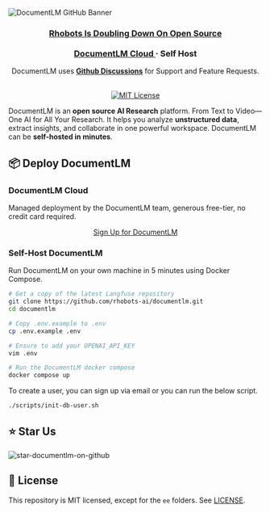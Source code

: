 ![DocumentLM GitHub Banner](https://documentlm.s3.ap-south-1.amazonaws.com/images/github-banner.png)

<div align="center">
   <div>
      <h3>
        <a href="https://langfuse.com/blog/2025-06-04-open-sourcing-langfuse-product">
            <strong>Rhobots Is Doubling Down On Open Source</strong>
         </a> <br> <br>
         <a href="https://documentlm.rhobots.ai">
            <strong>DocumentLM Cloud</strong>
         </a> ·
        <strong>Self Host</strong>
      </h3>
   </div>

   <span>DocumentLM uses <a href="https://github.com/orgs/rhobots-ai/discussions"><strong>Github Discussions</strong></a>  for Support and Feature Requests.</span>
   <br/>
   <br/>
   <div>
   </div>
</div>

<p align="center">
   <a href="https://github.com/rhobots-ai/documentlm/blob/main/LICENSE">
   <img src="https://img.shields.io/badge/License-MIT-E11311.svg" alt="MIT License">
   </a>
</p>

DocumentLM is an **open source AI Research** platform.
From Text to Video—One AI for All Your Research.
It helps you analyze **unstructured data**, extract insights, and collaborate in one powerful workspace. DocumentLM can be **self-hosted in minutes**.

## 📦 Deploy DocumentLM

### DocumentLM Cloud

Managed deployment by the DocumentLM team, generous free-tier, no credit card required.

<div align="center">
    <a href="https://documentlm.rhobots.ai" target="_blank">
        Sign Up for DocumentLM
    </a>
</div>

### Self-Host DocumentLM

Run DocumentLM on your own machine in 5 minutes using Docker Compose.

  ```bash
  # Get a copy of the latest Langfuse repository
  git clone https://github.com/rhobots-ai/documentlm.git
  cd documentlm
  
  # Copy .env.example to .env
  cp .env.example .env
  
  # Ensure to add your OPENAI_API_KEY
  vim .env

  # Run the DocumentLM docker compose
  docker compose up
  ```
To create a user, you can sign up via email or you can run the below script.

 ```bash
 ./scripts/init-db-user.sh
 ```

## ⭐️ Star Us

![star-documentlm-on-github](https://documentlm.s3.ap-south-1.amazonaws.com/images/github-star.gif)

## 🥇 License

This repository is MIT licensed, except for the `ee` folders. See [LICENSE](LICENSE).
